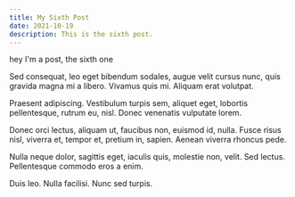 ```yaml
---
title: My Sixth Post
date: 2021-10-19
description: This is the sixth post.
---
```


hey I'm a post, the sixth one

Sed consequat, leo eget bibendum sodales, augue velit cursus nunc, quis gravida magna mi a libero. Vivamus quis mi. Aliquam erat volutpat.

Praesent adipiscing. Vestibulum turpis sem, aliquet eget, lobortis pellentesque, rutrum eu, nisl. Donec venenatis vulputate lorem.

Donec orci lectus, aliquam ut, faucibus non, euismod id, nulla. Fusce risus nisl, viverra et, tempor et, pretium in, sapien. Aenean viverra rhoncus pede.

Nulla neque dolor, sagittis eget, iaculis quis, molestie non, velit. Sed lectus. Pellentesque commodo eros a enim.

Duis leo. Nulla facilisi. Nunc sed turpis.
